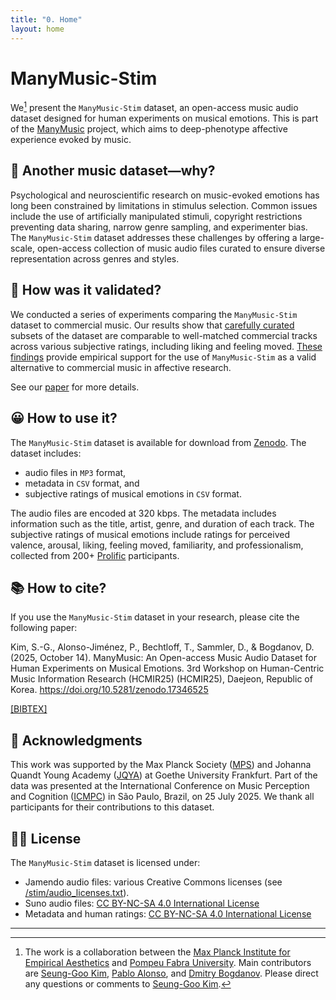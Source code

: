```yaml
---
title: "0. Home"
layout: home
---
```


# ManyMusic-Stim

We[^1] present the `ManyMusic-Stim` dataset, an open-access music audio dataset designed for human experiments on musical emotions.
This is part of the [ManyMusic] project, which aims to deep-phenotype affective experience evoked by music.

## 🤔 Another music dataset—why?

Psychological and neuroscientific research on music-evoked emotions has long been constrained by limitations in stimulus selection. Common issues include the use of artificially manipulated stimuli, copyright restrictions preventing data sharing, narrow genre sampling, and experimenter bias. The `ManyMusic-Stim` dataset addresses these challenges by offering a large-scale, open-access collection of music audio files curated to ensure diverse representation across genres and styles.

## 🔬 How was it validated?

We conducted a series of experiments comparing the `ManyMusic-Stim` dataset to commercial music. Our results show that [carefully curated](/stim/plots_music.html) subsets of the dataset are comparable to well-matched commercial tracks across various subjective ratings, including liking and feeling moved. [These findings](/stim/plots_bhv.html#results) provide empirical support for the use of `ManyMusic-Stim` as a valid alternative to commercial music in affective research.

See our [paper] for more details.

## 😀 How to use it?

The `ManyMusic-Stim` dataset is available for download from [Zenodo].
The dataset includes: 

- audio files in `MP3` format, 
- metadata in `CSV` format, and 
- subjective ratings of musical emotions in `CSV` format.

The audio files are encoded at 320 kbps.
The metadata includes information such as the title, artist, genre, and duration of each track.
The subjective ratings of musical emotions include ratings for perceived valence, arousal, liking, feeling moved, familiarity, and professionalism, collected from 200+ [Prolific] participants.

## 📚 How to cite?

If you use the `ManyMusic-Stim` dataset in your research, please cite the following paper:

Kim, S.-G., Alonso-Jiménez, P., Bechtloff, T., Sammler, D., & Bogdanov, D. (2025, October 14). ManyMusic: An Open-access Music Audio Dataset for Human Experiments on Musical Emotions. 3rd Workshop on Human-Centric Music Information Research (HCMIR25) (HCMIR25), Daejeon, Republic of Korea. <https://doi.org/10.5281/zenodo.17346525>

[[BIBTEX]](bibtex/17346525.bib)

## 🙏 Acknowledgments

This work was supported by the Max Planck Society ([MPS]) and Johanna Quandt Young Academy ([JQYA]) at Goethe University Frankfurt.
Part of the data was presented at the International Conference on Music Perception and Cognition ([ICMPC]) in São Paulo, Brazil, on 25 July 2025.
We thank all participants for their contributions to this dataset.

## 👩‍⚖️ License

The `ManyMusic-Stim` dataset is licensed under:

- Jamendo audio files: various Creative Commons licenses (see [/stim/audio_licenses.txt](/stim/audio_licenses.txt)).
- Suno audio files: [CC BY-NC-SA 4.0 International License](https://creativecommons.org/licenses/by-nc-sa/4.0/)
- Metadata and human ratings: [CC BY-NC-SA 4.0 International License](https://creativecommons.org/licenses/by-nc-sa/4.0/)


----

[^1]: The work is a collaboration between the [Max Planck Institute for Empirical Aesthetics](https://www.aesthetics.mpg.de/en.html) and [Pompeu Fabra University](https://www.upf.edu/web/mtg). Main contributors are [Seung-Goo Kim](https://github.com/seunggookim/), [Pablo Alonso](https://github.com/palonso), and [Dmitry Bogdanov](https://github.com/dbogdanov). Please direct any questions or comments to [Seung-Goo Kim](mailto:seung-goo.kim@ae.mpg.de).


[Just the Docs]: https://just-the-docs.github.io/just-the-docs/
[GitHub Pages]: https://docs.github.com/en/pages
[Zenodo]: https://zenodo.org/records/17425915
[paper]: https://doi.org/10.5281/zenodo.17346525
[ICMPC]: https://www.icmpc.org
[JQYA]: https://www.jqya.de
[MPS]: https://www.mpg.de/en
[Prolific]: https://prolific.com
[ManyMusic]: https://manymusic.net
